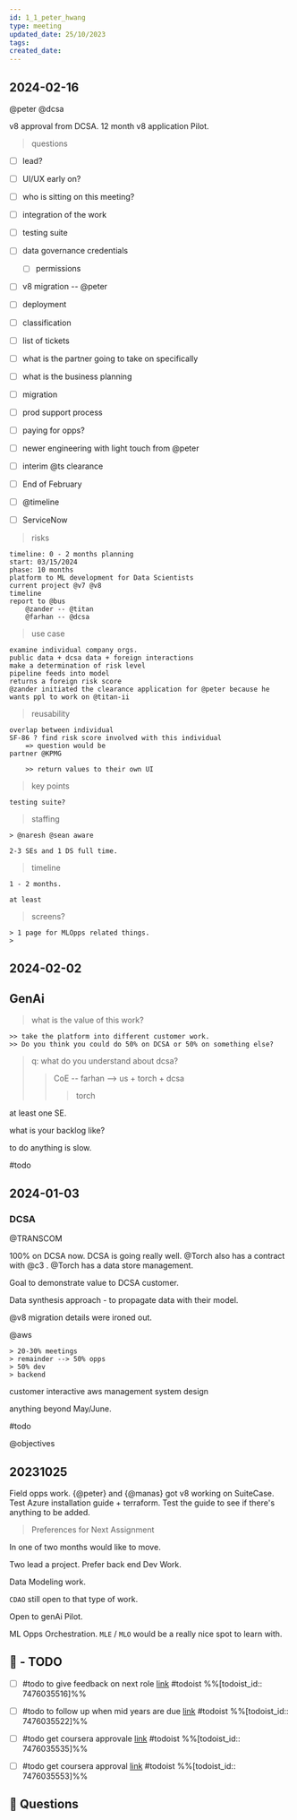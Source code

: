 ```yaml
---
id: 1_1_peter_hwang
type: meeting
updated_date: 25/10/2023
tags: 
created_date:
---
```

## 2024-02-16

@peter @dcsa

v8 approval from DCSA. 12 month v8 application Pilot. 

> questions

- [ ] lead?
- [ ] UI/UX early on?
- [ ] who is sitting on this meeting?
- [ ] integration of the work
- [ ] testing suite
- [ ] data governance credentials
	- [ ] permissions
- [ ] v8 migration -- @peter 
- [ ] deployment
- [ ] classification
- [ ] list of tickets
- [ ] what is the partner going to take on specifically
- [ ] what is the business planning
- [ ] migration
- [ ] prod support process
- [ ] paying for opps?
- [ ] newer engineering with light touch from @peter 
- [ ] interim @ts clearance
- [ ] End of February 
- [ ] @timeline 
- [ ] ServiceNow


> risks

	timeline: 0 - 2 months planning
	start: 03/15/2024
	phase: 10 months
	platform to ML development for Data Scientists
	current project @v7 @v8 
	timeline 
	report to @bus 
		@zander -- @titan 
		@farhan -- @dcsa
		

> use case 

	examine individual company orgs. 
	public data + dcsa data + foreign interactions
	make a determination of risk level
	pipeline feeds into model
	returns a foreign risk score
	@zander initiated the clearance application for @peter because he wants ppl to work on @titan-ii 

> reusability

	overlap between individual 
	SF-86 ? find risk score involved with this individual
		=> question would be 
	partner @KPMG 

		>> return values to their own UI

> key points

	testing suite?

> staffing

	> @naresh @sean aware
	
	2-3 SEs and 1 DS full time.
	
> timeline

	1 - 2 months.

	at least 

> screens?

	> 1 page for MLOpps related things. 
	> 
## 2024-02-02

## GenAi 

> what is the value of this work?
>
	>> take the platform into different customer work. 
	>> Do you think you could do 50% on DCSA or 50% on something else?

> q: what do you understand about dcsa?
> 
>> CoE -- farhan --> us + torch + dcsa 
>>> torch 

at least one SE. 

what is your backlog like?

to do anything is slow. 

#todo 


## 2024-01-03

### DCSA 

@TRANSCOM 

100% on DCSA now. DCSA is going really well. @Torch also has a contract with @c3 . @Torch has a data store management. 

Goal to demonstrate value to DCSA customer. 

Data synthesis approach - to propagate data with their model. 

@v8 migration details were ironed out. 

@aws 

	> 20-30% meetings
	> remainder --> 50% opps
	> 50% dev
	> backend 

customer interactive
aws management 
system design

anything beyond May/June. 

#todo 

@objectives 
## 20231025

Field opps work. {@peter} and {@manas} got v8 working on SuiteCase. Test Azure installation guide + terraform. Test the guide to see if there's anything to be added. 

> Preferences for Next Assignment

In one of two months would like to move. 

Two lead a project. Prefer back end Dev Work. 

Data Modeling work. 

`CDAO` still open to that type of work. 

Open to genAi Pilot. 

ML Opps Orchestration. `MLE` / `MLO` would be a really nice spot to learn  with. 


## 📅 - TODO

- [ ] #todo to give feedback on next role [link](https://todoist.com/showTask?id=7476035516) #todoist %%[todoist_id:: 7476035516]%%
- [ ] #todo to follow up when mid years are due [link](https://todoist.com/showTask?id=7476035522) #todoist %%[todoist_id:: 7476035522]%%
- [ ] #todo get coursera approvale [link](https://todoist.com/showTask?id=7476035535) #todoist %%[todoist_id:: 7476035535]%%
- [ ] #todo get coursera approval [link](https://todoist.com/showTask?id=7476035553) #todoist %%[todoist_id:: 7476035553]%%


## 💠 Questions


